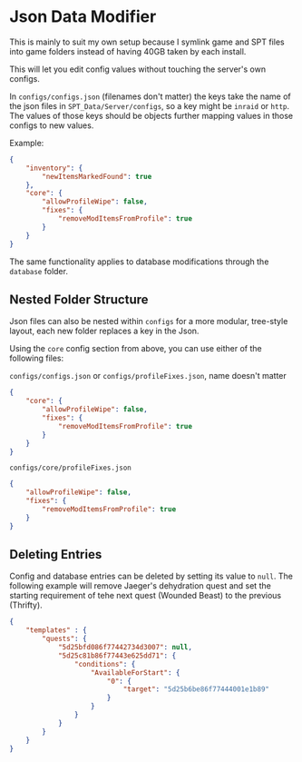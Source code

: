 # Json Data Modifier

This is mainly to suit my own setup because I symlink game and SPT files into game folders instead of having 40GB taken by each install.

This will let you edit config values without touching the server's own configs.

In `configs/configs.json` (filenames don't matter) the keys take the name of the json files in `SPT_Data/Server/configs`, so a key might be `inraid` or `http`. The values of those keys should be objects further mapping values in those configs to new values.

Example:

```json
{
    "inventory": {
        "newItemsMarkedFound": true
    },
    "core": {
        "allowProfileWipe": false,
        "fixes": {
            "removeModItemsFromProfile": true
        }
    }
}
```

The same functionality applies to database modifications through the `database` folder.

## Nested Folder Structure

Json files can also be nested within `configs` for a more modular, tree-style layout, each new folder replaces a key in the Json.

Using the `core` config section from above, you can use either of the following files:

`configs/configs.json` or `configs/profileFixes.json`, name doesn't matter

```json
{
    "core": {
        "allowProfileWipe": false,
        "fixes": {
            "removeModItemsFromProfile": true
        }
    }
}
```

`configs/core/profileFixes.json`

```json
{
    "allowProfileWipe": false,
    "fixes": {
        "removeModItemsFromProfile": true
    }
}
```

## Deleting Entries

Config and database entries can be deleted by setting its value to `null`.
The following example will remove Jaeger's dehydration quest and set the starting requirement of tehe next quest (Wounded Beast) to the previous (Thrifty).

```json
{
    "templates" : {
        "quests": {
            "5d25bfd086f77442734d3007": null,
            "5d25c81b86f77443e625dd71": {
                "conditions": {
                    "AvailableForStart": {
                        "0": {
                            "target": "5d25b6be86f77444001e1b89"
                        }
                    }
                }
            }
        }
    }
}
```
